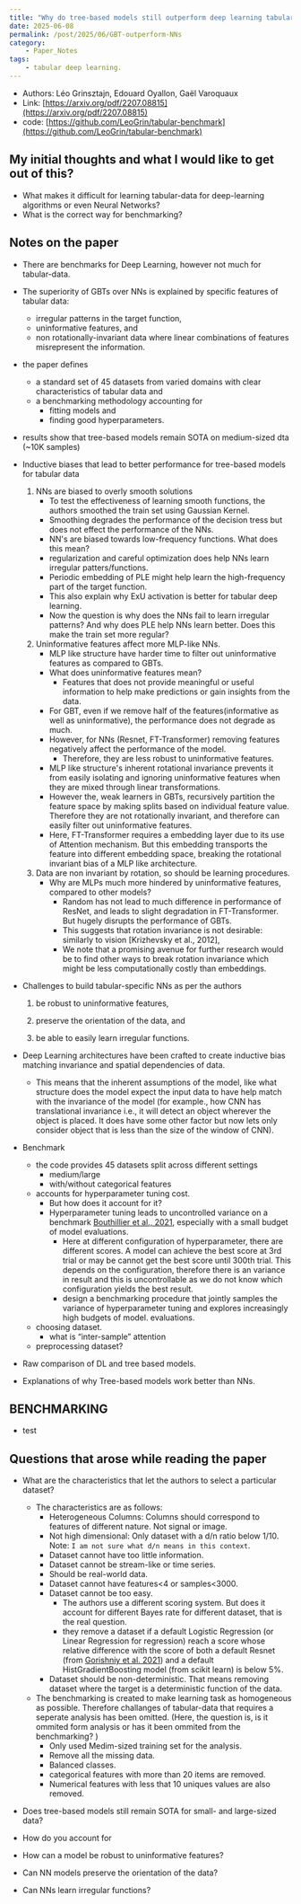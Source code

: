 ```yaml
---
title: "Why do tree-based models still outperform deep learning tabular data?"
date: 2025-06-08
permalink: /post/2025/06/GBT-outperform-NNs
category: 
    - Paper_Notes
tags:
    - tabular deep learning.
---
```


- Authors:  Léo Grinsztajn,  Edouard Oyallon,  Gaël Varoquaux
- Link: [https://arxiv.org/pdf/2207.08815](https://arxiv.org/pdf/2207.08815)
- code: [https://github.com/LeoGrin/tabular-benchmark](https://github.com/LeoGrin/tabular-benchmark)

## My initial thoughts and what I would like to get out of this? 

- What makes it difficult for learning tabular-data for deep-learning algorithms or even Neural Networks? 
- What is the correct way for benchmarking? 

## Notes on the paper

- There are benchmarks for Deep Learning, however not much for tabular-data. 
- The superiority of GBTs over NNs is explained by specific features of tabular data: 
    - irregular patterns in the target function, 
    - uninformative features, and 
    - non rotationally-invariant data where linear combinations of features misrepresent the information.
- the paper defines 
    - a standard set of 45 datasets from varied domains with  clear characteristics of tabular data and 
    - a benchmarking methodology accounting for 
        - fitting models and 
        - finding good hyperparameters. 
- results show that tree-based models remain SOTA on medium-sized dta (~10K samples)
- Inductive biases that lead to better performance for tree-based models for tabular data
    1. NNs are biased to overly smooth solutions
        - To test the effectiveness of learning smooth functions, the authors smoothed the train set using Gaussian Kernel.  
        - Smoothing degrades the performance of the decision tress but does not effect the performance of the NNs. 
        - NN's are biased towards low-frequency functions. What does this mean? 
        - regularization and careful optimization does help NNs learn irregular patters/functions.
        - Periodic embedding of PLE might help learn the high-frequency part of the target function. 
        - This also explain why ExU activation is better for tabular deep learning. 
        - Now the question is why does the NNs fail to learn irregular patterns? And why does PLE help NNs learn better. Does this make the train set more regular? 
    2. Uninformative features affect more MLP-like NNs.
        - MLP like structure have harder time to filter out uninformative features as compared to GBTs. 
        - What does uninformative features mean? 
            - Features that does not provide meaningful or useful information to help make predictions or gain insights from the data.
        - For GBT, even if we remove half of the features(informative as well as uninformative), the performance does not degrade as much. 
        - However, for NNs (Resnet, FT-Transformer) removing features negatively affect the performance of the model. 
            - Therefore, they are less robust to uninformative features. 
        - MLP like structure's inherent rotational invariance prevents it from easily isolating and ignoring uninformative features when they are mixed through linear transformations. 
        - However the, weak learners in GBTs, recursively partition the feature space by making splits based on individual feature value. Therefore they are not rotationally invariant, and therefore can easily filter out uninformative features. 
        - Here, FT-Transformer requires a embedding layer due to its use of Attention mechanism. But this embedding transports the feature into different embedding space, breaking the rotational invariant bias of a MLP like architecture. 
    3. Data are non invariant by rotation, so should be learning procedures. 
        - Why are MLPs much more hindered by uninformative features, compared to other models?
            - Random has not lead to much difference in performance of ResNet,  and leads to slight degradation in FT-Transformer. But hugely disrupts the performance of GBTs. 
            - This suggests that rotation invariance is not desirable: similarly to vision [Krizhevsky et al., 2012],
            - We note that a promising avenue for further research would be to find other ways to break rotation invariance which might be less computationally costly than embeddings. 

- Challenges to build tabular-specific NNs as per the authors
    1. be robust to uninformative  features, 
         
    2. preserve the orientation of the data, and 
        
    3. be able to easily learn irregular functions. 

- Deep Learning architectures have been crafted to create inductive bias matching invariance and spatial dependencies of data. 
    - This means that the inherent assumptions of the model, like what structure does the model expect the input data to have help match with the invariance of the model (for example., how CNN has translational invariance i.e., it will detect an object wherever the object is placed. It does have some other factor but now lets only consider object that is less than the size of the window of CNN). 
- Benchmark
    - the code provides 45 datasets split across different settings
        - medium/large
        - with/without categorical features
    - accounts for hyperparameter tuning cost. 
        - But how does it account for it? 
        - Hyperparameter tuning leads to uncontrolled variance on a benchmark [Bouthillier et al., 2021](https://arxiv.org/pdf/2103.03098), especially with a small budget of model evaluations.
            - Here at different configuration of hyperparameter, there are different scores. A model can achieve the best score at 3rd trial or may be cannot get the best score until 300th trial. This depends on the configuration, therefore there is an variance in result and this is uncontrollable as we do not know which configuration yields the best result. 
            - design a benchmarking procedure that jointly samples the variance of hyperparameter tuning and explores increasingly high budgets of model.
 evaluations.
    - choosing dataset.
        - what is “inter-sample” attention
    - preprocessing dataset?
- Raw comparison of DL and tree based models.
- Explanations of why Tree-based models work better than NNs.


## BENCHMARKING
- test


## Questions that arose while reading the paper

- What are the characteristics that let the authors to select a particular dataset? 
    - The characteristics are as follows:    
        - Heterogeneous Columns: Columns should correspond to features of different nature. Not signal or image. 
        - Not high dimensional: Only dataset with a d/n ratio below 1/10. Note: `I am not sure what d/n means in this context`. 
        - Dataset cannot have too little information. 
        - Dataset cannot be stream-like or time series. 
        - Should be real-world data. 
        - Dataset cannot have features<4 or samples<3000. 
        - Dataset cannot be too easy.  
            - The authors use a different scoring system. But does it account for different Bayes rate for different dataset, that is the real question. 
            - they remove a dataset if a default  Logistic Regression (or Linear Regression for regression) reach a score whose relative difference  with the score of both a default Resnet (from  [Gorishniy et al. 2021](arXiv:2106.11959)) and a default HistGradientBoosting model (from scikit learn) is below 5%. 
        - Dataset should be non-deterministic. That means removing dataset where the target is a deterministic function of the data. 
    - The benchmarking is created to make learning task as homogeneous as possible. Therefore challanges of tabular-data that requires a seperate analysis has been omitted. (Here, the question is, is it ommited form analysis or has it been ommited from the benchmarking? )
        - Only used Medim-sized training set for the analysis. 
        - Remove all the missing data. 
        - Balanced classes. 
        - categorical features with more than 20 items are removed. 
        - Numerical features with less that 10 uniques values are also removed. 

- Does tree-based models still remain SOTA for small- and large-sized data? 

- How do you account for 

- How can a model be robust to uninformative features?

- Can NN models preserve the orientation of the data? 

- Can NNs learn irregular functions?